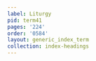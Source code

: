 ```yaml
---
label: Liturgy
pid: term41
pages: '224'
order: '0584'
layout: generic_index_term
collection: index-headings
---
```

